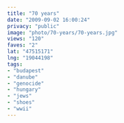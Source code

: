 ```yaml
---
title: "70 years"
date: "2009-09-02 16:00:24"
privacy: "public"
image: "photo/70-years/70-years.jpg"
views: "120"
faves: "2"
lat: "47515171"
lng: "19044198"
tags:
- "budapest"
- "danube"
- "genocide"
- "hungary"
- "jews"
- "shoes"
- "wwii"
---
```

<a href="http://www.phillprice.com/2009/09/03/70-years" rel="nofollow"></a>
